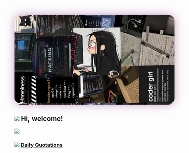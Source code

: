 <p align="center">
  <a>
    <img src="https://raw.githubusercontent.com/MaryamKalantarii/MaryamKalantarii/main/assets/photo21230138328.jpg"
         width="100%"
         style="max-height:350px; object-fit:cover; border-radius:20px; box-shadow:0 0 30px #c8a2c8;" />
  </a>
</p>


<h2> <img src="https://emojis.slackmojis.com/emojis/images/1588315024/8823/hyperkitty.gif?1588315024" width="30" /> Hi, welcome! </h2>
<img src="https://media.giphy.com/media/mGcNjsfWAjY5AEZNw6/giphy.gif" width="50">

<h3> <img src="https://emojis.slackmojis.com/emojis/images/1621024394/39092/cat-roll.gif?1621024394" width="28" /> <a href="https://github.com/xrkffgg/xrkffgg/blob/master/quotations.md"> Daily Quotations</a></h3>






